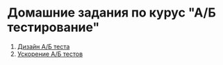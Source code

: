 # Домашние задания по курус "А/Б тестирование"

1. [Дизайн А/Б теста](https://github.com/anna-marshalova/aith_ab_tests/blob/hw1/hw1_ab_design.ipynb)
1. [Ускорение А/Б тестов](https://github.com/anna-marshalova/aith_ab_tests/blob/hw2/hw2_ab_acceleration.ipynb)